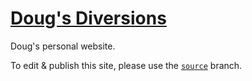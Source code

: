 # [Doug's Diversions](https://douglasorr.github.io/)

Doug's personal website.

To edit & publish this site, please use the [`source`](https://github.com/DouglasOrr/DouglasOrr.github.io/tree/source) branch.
